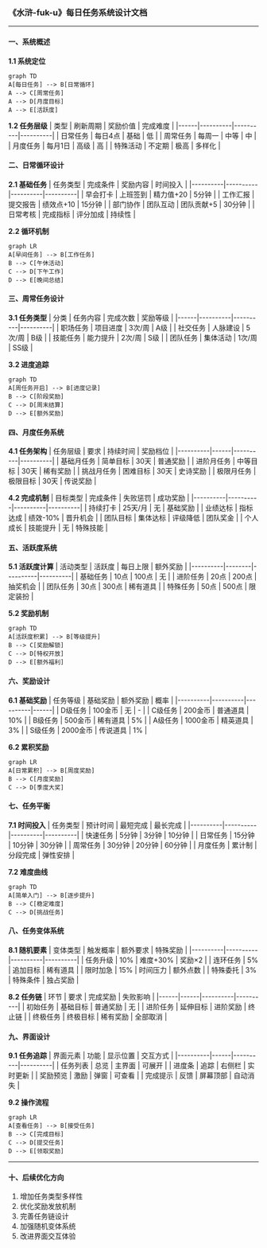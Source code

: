 ### 《水浒-fuk-u》每日任务系统设计文档

---

#### 一、系统概述

**1.1 系统定位**
```mermaid
graph TD
A[每日任务] --> B[日常循环]
A --> C[周常任务]
A --> D[月度目标]
A --> E[活跃度]
```

**1.2 任务层级**
| 类型 | 刷新周期 | 奖励价值 | 完成难度 |
|------|----------|----------|----------|
| 日常任务 | 每日4点 | 基础 | 低 |
| 周常任务 | 每周一 | 中等 | 中 |
| 月度任务 | 每月1日 | 高级 | 高 |
| 特殊活动 | 不定期 | 极高 | 多样化 |

#### 二、日常循环设计

**2.1 基础任务**
| 任务类型 | 完成条件 | 奖励内容 | 时间投入 |
|----------|----------|----------|----------|
| 早会打卡 | 上班签到 | 精力值+20 | 5分钟 |
| 工作汇报 | 提交报告 | 绩效点+10 | 15分钟 |
| 部门协作 | 团队互动 | 团队贡献+5 | 30分钟 |
| 日常考核 | 完成指标 | 评分加成 | 持续性 |

**2.2 循环机制**
```mermaid
graph LR
A[早间任务] --> B[工作任务]
B --> C[午休活动]
C --> D[下午工作]
D --> E[晚间总结]
```

#### 三、周常任务设计

**3.1 任务类型**
| 分类 | 任务内容 | 完成次数 | 奖励等级 |
|------|----------|----------|----------|
| 职场任务 | 项目进度 | 3次/周 | A级 |
| 社交任务 | 人脉建设 | 5次/周 | B级 |
| 技能任务 | 能力提升 | 2次/周 | S级 |
| 团队任务 | 集体活动 | 1次/周 | SS级 |

**3.2 进度追踪**
```mermaid
graph TD
A[周任务开启] --> B[进度记录]
B --> C[阶段奖励]
C --> D[周末结算]
D --> E[额外奖励]
```

#### 四、月度任务系统

**4.1 任务架构**
| 任务层级 | 要求 | 持续时间 | 奖励档位 |
|----------|------|----------|----------|
| 基础月任务 | 简单目标 | 30天 | 普通奖励 |
| 进阶月任务 | 中等目标 | 30天 | 稀有奖励 |
| 挑战月任务 | 困难目标 | 30天 | 史诗奖励 |
| 极限月任务 | 极限目标 | 30天 | 传说奖励 |

**4.2 完成机制**
| 目标类型 | 完成条件 | 失败惩罚 | 成功奖励 |
|----------|----------|----------|----------|
| 持续打卡 | 25天/月 | 无 | 基础奖励 |
| 业绩达标 | 指标达成 | 绩效-10% | 晋升机会 |
| 团队目标 | 集体达标 | 评级降低 | 团队奖金 |
| 个人成长 | 技能提升 | 无 | 特殊技能 |

#### 五、活跃度系统

**5.1 活跃度计算**
| 活动类型 | 活跃度 | 每日上限 | 额外奖励 |
|----------|--------|----------|----------|
| 基础任务 | 10点 | 100点 | 无 |
| 进阶任务 | 20点 | 200点 | 抽奖机会 |
| 团队任务 | 30点 | 300点 | 稀有道具 |
| 特殊任务 | 50点 | 500点 | 限定装扮 |

**5.2 奖励机制**
```mermaid
graph TD
A[活跃度积累] --> B[等级提升]
B --> C[奖励解锁]
C --> D[特权开放]
D --> E[额外福利]
```

#### 六、奖励设计

**6.1 基础奖励**
| 任务等级 | 基础奖励 | 额外奖励 | 概率 |
|----------|----------|----------|------|
| D级任务 | 100金币 | 无 | - |
| C级任务 | 200金币 | 普通道具 | 10% |
| B级任务 | 500金币 | 稀有道具 | 5% |
| A级任务 | 1000金币 | 精英道具 | 3% |
| S级任务 | 2000金币 | 传说道具 | 1% |

**6.2 累积奖励**
```mermaid
graph LR
A[日常累积] --> B[周度奖励]
B --> C[月度奖励]
C --> D[季度大奖]
```

#### 七、任务平衡

**7.1 时间投入**
| 任务类型 | 预计时间 | 最短完成 | 最长完成 |
|----------|----------|----------|----------|
| 快速任务 | 5分钟 | 3分钟 | 10分钟 |
| 日常任务 | 15分钟 | 10分钟 | 30分钟 |
| 周常任务 | 30分钟 | 20分钟 | 60分钟 |
| 月度任务 | 累计制 | 分段完成 | 弹性安排 |

**7.2 难度曲线**
```mermaid
graph TD
A[简单入门] --> B[逐步提升]
B --> C[稳定难度]
C --> D[挑战任务]
```

#### 八、任务变体系统

**8.1 随机要素**
| 变体类型 | 触发概率 | 额外要求 | 特殊奖励 |
|----------|----------|----------|----------|
| 任务升级 | 10% | 难度+30% | 奖励×2 |
| 连环任务 | 5% | 追加目标 | 稀有道具 |
| 限时加急 | 15% | 时间压力 | 额外点数 |
| 特殊委托 | 3% | 特殊条件 | 独占奖励 |

**8.2 任务链**
| 环节 | 要求 | 完成奖励 | 失败影响 |
|------|------|----------|----------|
| 初始任务 | 基础目标 | 普通奖励 | 无 |
| 进阶任务 | 延伸目标 | 进阶奖励 | 终止链 |
| 终极任务 | 终极目标 | 稀有奖励 | 全部取消 |

#### 九、界面设计

**9.1 任务追踪**
| 界面元素 | 功能 | 显示位置 | 交互方式 |
|----------|------|----------|----------|
| 任务列表 | 总览 | 主界面 | 可展开 |
| 进度条 | 追踪 | 右侧栏 | 实时更新 |
| 奖励预览 | 激励 | 弹窗 | 可查看 |
| 完成提示 | 反馈 | 屏幕顶部 | 自动消失 |

**9.2 操作流程**
```mermaid
graph LR
A[查看任务] --> B[接受任务]
B --> C[完成目标]
C --> D[提交任务]
D --> E[领取奖励]
```

---

#### 十、后续优化方向

1. 增加任务类型多样性
2. 优化奖励发放机制
3. 完善任务链设计
4. 加强随机变体系统
5. 改进界面交互体验
